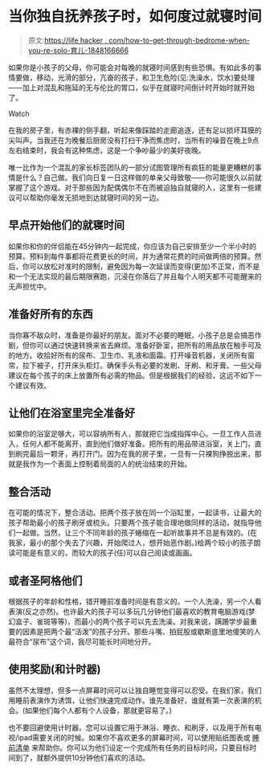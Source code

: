 # 当你独自抚养孩子时，如何度过就寝时间

> 原文:[https://life hacker . com/how-to-get-through-bedrome-when-you-re-solo-育儿-1848166666](https://lifehacker.com/how-to-get-through-bedtime-when-you-re-solo-parenting-1848166666)

如果你是小孩子的父母，你可能会对每晚的就寝时间感到有些恐惧。有如此多的事情要做，移动，光滑的部分，亢奋的孩子，和卫生危险(见:洗澡水，饮水)要处理——加上对混乱和拖延的无与伦比的胃口，似乎在就寝时间倒计时开始时就开始了。

Watch

在我的房子里，有赤裸的侧手翻，听起来像踩踏的走廊追逐，还有足以损坏耳膜的尖叫声。当我还在为晚餐后厨房没有打扫干净而焦虑时，当所有的噪音在晚上9点左右结束时，我会有这种焦虑，这是一个争吵最少的美好夜晚。

唯一比作为一个混乱的家长标签团队的一部分试图管理所有疯狂的能量更糟糕的事情是什么？自己做。我们向日复一日这样做的单亲父母致敬——你可能很久以前就掌握了这个游戏。对于那些因为配偶偶尔不在而被迫独自就寝的人，这里有一些建议可以帮助你毫发无损地到达就寝时间的另一边。

## **早点开始他们的就寝时间**

如果你和你的伴侣能在45分钟内一起完成，你应该为自己安排至少一个半小时的预算。预料到每件事都将花费更长的时间，并为通常花费的时间做两倍的预算。然后，你可以放松对准时的限制，避免因为每一次延误而变得(更加)不正常，而不是和一个无法实现的最后期限赛跑，沉浸在你落后了并且每个人明天都不可能醒来的无声担忧中。

## 准备好所有的东西

当你寡不敌众时，准备是你最好的朋友。面对不必要的睡眠，小孩子总是会搞恶作剧，但你可以通过快速转换来省去麻烦。准备好卧室，把所有的用品放在触手可及的地方。收拾好所有的尿布、卫生巾、乳液和面霜。打开噪音机器，关闭所有窗帘，拉下被子，打开床头柜灯。确保手头有必要的发刷、牙刷、和牙膏。一些父母建议在每个孩子的床上放置所有必需的物品。但是根据我们的经验，这远不如下一个建议有效。

## 让他们在浴室里完全准备好

如果你的浴室足够大，可以容纳所有人，那就把它当成指挥中心。一旦工作人员进入，任何人都不能离开，直到他们做好准备。把所有的用品带进浴室，关上门，直到刷完最后一颗牙，再打开门。因为在我的房子里，一旦有一只裸狗挣脱出来，那就是我作为一个表面上控制着局面的人的统治结束的开始。

## 整合活动

在可能的情况下，整合活动。把两个孩子放在同一个浴缸里，一起读书，让最大的孩子帮助最小的孩子刷牙或梳头。只要两个孩子能合理地做同样的活动，就指导他们一起做。当然，让三个不同年龄的孩子蜷缩在一起听故事并不总是有效的。(在我家，最小的那个失去了兴趣，开始爬过人，想开始恶作剧。)给两个较小的孩子朗读可能是有意义的，而较大的孩子(任)可以自己阅读或画画。

## 或者圣阿格他们

根据孩子的年龄和性格，错开睡前准备时间是有意义的。一个人洗澡，另一个人看表演(反之亦然)。也许最大的孩子可以多玩几分钟他们最喜欢的教育电脑游戏(梦幻盒子、雀斑等等)，而最小的两个孩子可以先去洗澡。对我来说，蹒跚学步最重要的因素是把两个最“活泼”的孩子分开。那些斗嘴、拍屁股或歇斯底里地傻笑的人最符合“尿布”这个词，我尽可能长时间地分开。

## 使用奖励(和计时器)

虽然不太理想，但多一点屏幕时间可以让独自睡觉变得可以忍受。在我们家，我们用睡前表演作为诱饵，让他们快速完成动作。谁先准备好，谁就有第一次表演的机会。(如果他们每个人都有个人设备，那就更容易了。)

也不要回避使用计时器。您可以设置它用于淋浴、睡衣、和刷牙，以及用于所有电视/ipad需要关闭的时候。如果你不喜欢更多的屏幕时间，可以使用贴纸图表或 [睡前清单](https://www.etsy.com/listing/865728255/kids-bedtime-checklist-chore-chart-kid?gpla=1&gao=1&&utm_source=google&utm_medium=cpc&utm_campaign=shopping_us_e-paper_and_party_supplies-paper-calendars_and_planners-other&utm_custom1=_k_CjwKCAiAhreNBhAYEiwAFGGKPOCRGVKxLyYU-GDU-wFxaFoaJzRueGXIqcVsqny7f_8aTrbsfzRKShoCnHQQAvD_BwE_k_&utm_content=go_12563207983_123128383561_507186760546_pla-315469720974_c__865728255_12768591&utm_custom2=12563207983&gclid=CjwKCAiAhreNBhAYEiwAFGGKPOCRGVKxLyYU-GDU-wFxaFoaJzRueGXIqcVsqny7f_8aTrbsfzRKShoCnHQQAvD_BwE) 来帮助你。你可以为他们设定一个完成所有任务的目标时间，只要目标时间到了，就额外提供10分钟他们喜欢的活动。